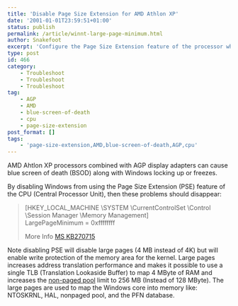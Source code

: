 ```yaml
---
title: 'Disable Page Size Extension for AMD Athlon XP'
date: '2001-01-01T23:59:51+01:00'
status: publish
permalink: /article/winnt-large-page-minimum.html
author: Snakefoot
excerpt: 'Configure the Page Size Extension feature of the processor which is used to for activate large pages support.'
type: post
id: 466
category:
    - Troubleshoot
    - Troubleshoot
    - Troubleshoot
tag:
    - AGP
    - AMD
    - blue-screen-of-death
    - cpu
    - page-size-extension
post_format: []
tags:
    - 'page-size-extension,AMD,blue-screen-of-death,AGP,cpu'
---
```

AMD Ahtlon XP processors combined with AGP display adapters can cause blue screen of death (BSOD) along with Windows locking up or freezes.  
  
 By disabling Windows from using the Page Size Extension (PSE) feature of the CPU (Central Processor Unit), then these problems should disappear:

> \[HKEY\_LOCAL\_MACHINE \\SYSTEM \\CurrentControlSet \\Control \\Session Manager \\Memory Management\]  
>  LargePageMinimum = 0xffffffff  
>   
>  More Info [MS KB270715](http://support.microsoft.com/kb/270715 "AGP Program May Hang When Using Page Size Extension on Athlon Processor [270715]")

 Note disabling PSE will disable large pages (4 MB instead of 4K) but will enable write protection of the memory area for the kernel. Large pages increases address translation performance and makes it possible to use a single TLB (Translation Lookaside Buffer) to map 4 MByte of RAM and increases the [non-paged pool](/article/winnt-kernel-memory.html) limit to 256 MB (Instead of 128 MByte). The large pages are used to map the Windows core into memory like: NTOSKRNL, HAL, nonpaged pool, and the PFN database.